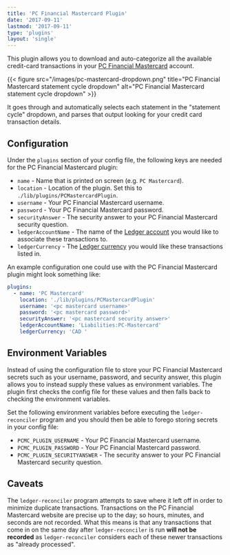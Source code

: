 ```yaml
---
title: 'PC Financial Mastercard Plugin'
date: '2017-09-11'
lastmod: '2017-09-11'
type: 'plugins'
layout: 'single'
---
```


This plugin allows you to download and auto-categorize all the available
credit-card transactions in your [PC Financial Mastercard][pc-mc-login]
account.

{{< figure src="/images/pc-mastercard-dropdown.png" title="PC Financial Mastercard statement cycle dropdown" alt="PC Financial Mastercard statement cycle dropdown" >}}

It goes through and automatically selects each statement in the "statement
cycle" dropdown, and parses that output looking for your credit card
transaction details.


## Configuration

Under the `plugins` section of your config file, the following keys are needed
for the PC Financial Mastercard plugin:

- `name` - Name that is printed on screen (e.g. `PC Mastercard`).
- `location` - Location of the plugin. Set this to `./lib/plugins/PCMastercardPlugin`.
- `username` - Your PC Financial Mastercard username.
- `password` - Your PC Financial Mastercard password.
- `securityAnswer` - The security answer to your PC Financial Mastercard security question.
- `ledgerAccountName` - The name of the [Ledger account][ledger-structuring-your-account] you would like to associate these transactions to.
- `ledgerCurrency` - The [Ledger currency][ledger-currency] you would like these transactions listed in.

An example configuration one could use with the PC Financial Mastercard plugin
might look something like:

``` yaml
plugins:
  - name: 'PC Mastercard'
    location: './lib/plugins/PCMastercardPlugin'
    username: '<pc mastercard username>'
    password: '<pc mastercard password>'
    securityAnswer: '<pc mastercard security answer>'
    ledgerAccountName: 'Liabilities:PC-Mastercard'
    ledgerCurrency: 'CAD '
```


## Environment Variables

Instead of using the configuration file to store your PC Financial Mastercard
secrets such as your username, password, and security answer, this plugin
allows you to instead supply these values as environment variables. The plugin
first checks the config file for these values and then falls back to checking
the environment variables.

Set the following environment variables before executing the
`ledger-reconciler` program and you should then be able to forego storing
secrets in your config file:

- `PCMC_PLUGIN_USERNAME` - Your PC Financial Mastercard username.
- `PCMC_PLUGIN_PASSWORD` - Your PC Financial Mastercard password.
- `PCMC_PLUGIN_SECURITYANSWER` - The security answer to your PC Financial Mastercard security question.


## Caveats

The `ledger-reconciler` program attempts to save where it left off in order to
minimize duplicate transactions. Transactions on the PC Financial Mastercard
website are precise up to the day; so hours, minutes, and seconds are not
recorded. What this means is that any transactions that come in on the same day
after `ledger-reconciler` is run **will not be recorded** as
`ledger-reconciler` considers each of these newer transactions as "already
processed".


[pc-mc-login]: https://online.pcmastercard.ca/PCB_Consumer/Login.do
[ledger-structuring-your-account]: http://ledger-cli.org/3.0/doc/ledger3.html#Structuring-your-Accounts
[ledger-currency]: http://ledger-cli.org/3.0/doc/ledger3.html#Currency-and-Commodities

